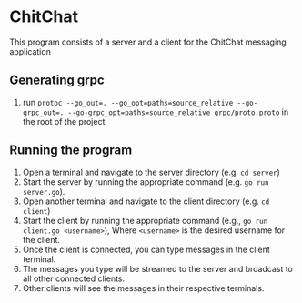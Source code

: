 # ChitChat
This program consists of a server and a client for the ChitChat messaging application

## Generating grpc
1. run `protoc --go_out=. --go_opt=paths=source_relative --go-grpc_out=. --go-grpc_opt=paths=source_relative grpc/proto.proto` in the root of the project

## Running the program
1. Open a terminal and navigate to the server directory (e.g. `cd server`)
1. Start the server by running the appropriate command (e.g. `go run server.go`).
1. Open another terminal and navigate to the client directory (e.g. `cd client`)
1. Start the client by running the appropriate command (e.g., `go run client.go <username>`),
   Where `<username>` is the desired username for the client.
1. Once the client is connected, you can type messages in the client terminal.
1. The messages you type will be streamed to the server and broadcast to all other connected clients.
1. Other clients will see the messages in their respective terminals.

